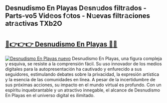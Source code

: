 ## Desnudismo En Playas D𝚎sn𝚞dos filtr𝚊dos - Parts-vo5 Vid𝚎os f𝚘tos - N𝚞evas filtr𝚊ciones atr𝚊ctivas TXb2O

# <h2><a href="http://mbe5cch.tromn.icu/?c=Desnudismo+En+Playas">🔗👉👉👉 Desnudismo En Playas 🔗🔗</a></h2>

[![Desnudismo En Playas nuevo](https://i.imgur.com/pEAQMta.gif)](http://mbe5cch.tromn.icu/?c=Desnudismo+En+Playas)
Desnudismo En Playas, una figura compleja y esquiva, se resiste a la comprensión fácil. Su uso innovador de los medios digitales para la autopresentación ha cautivado y enfurecido a sus seguidores, estimulando debates sobre la privacidad, la expresión artística y la esencia de las comunidades en línea. A pesar de la incertidumbre de sus próximas acciones, su impacto en el mundo virtual es profundo. Con un espíritu inquebrantable y un atractivo innegable, el alcance de Desnudismo En Playas en el universo digital es ilimitado.

